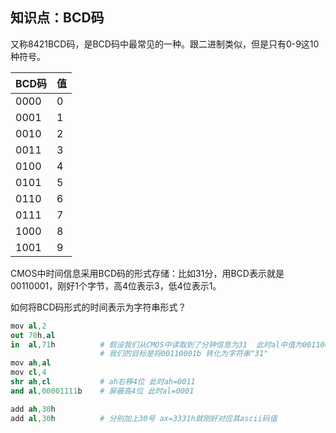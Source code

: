 知识点：BCD码
---

又称8421BCD码，是BCD码中最常见的一种。跟二进制类似，但是只有0-9这10种符号。

| BCD码 | 值 |
| ---- | -- |
| 0000 | 0 |
| 0001 | 1 |
| 0010 | 2 |
| 0011 | 3 |
| 0100 | 4 |
| 0101 | 5 |
| 0110 | 6 |
| 0111 | 7 |
| 1000 | 8 |
| 1001 | 9 |


CMOS中时间信息采用BCD码的形式存储：比如31分，用BCD表示就是00110001，刚好1个字节，高4位表示3，低4位表示1。

如何将BCD码形式的时间表示为字符串形式？

```s
mov al,2
out 70h,al
in  al,71h          # 假设我们从CMOS中读取到了分钟信息为31  此时al中值为00110001b
                    # 我们的目标是将00110001b 转化为字符串"31"
mov ah,al   
mov cl,4
shr ah,cl           # ah右移4位 此时ah=0011
and al,00001111b    # 屏蔽高4位 此时al=0001

add ah,30h
add al,30h          # 分别加上30号 ax=3331h就刚好对应其ascii码值
```

